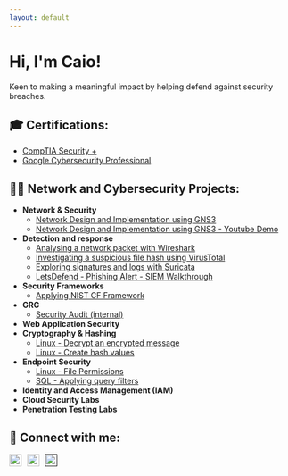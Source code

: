 ```yaml
---
layout: default
---
```


# Hi, I'm Caio!  

Keen to making a meaningful impact by helping defend against security breaches.

## 🎓 Certifications:

- [CompTIA Security +](https://www.credly.com/badges/a33f25c3-faa1-4d63-8b89-a76751bed636)
- [Google Cybersecurity Professional]()

## 👨‍💻 Network and Cybersecurity Projects:

- **Network & Security**
  - [Network Design and Implementation using GNS3](./dpl_network.html)
  - [Network Design and Implementation using GNS3 - Youtube Demo](https://www.youtube.com/watch?v=gJICfH8BdH4&t=983s)
- **Detection and response**
  - [Analysing a network packet with Wireshark](./pkt_wireshark.html)
  - [Investigating a suspicious file hash using VirusTotal](./file_virustotal.html)
  - [Exploring signatures and logs with Suricata](./log_suricata.html)
  - [LetsDefend - Phishing Alert - SIEM Walkthrough](./ld_siem.html)
- **Security Frameworks**
  - [Applying NIST CF Framework]()
- **GRC**
  - [Security Audit (internal)](https://caiofrnca.github.io/)
- **Web Application Security**
- **Cryptography & Hashing**
  - [Linux - Decrypt an encrypted message](./decrypt_encrypted_msg.html)
  - [Linux - Create hash values](./hash_values.html)
- **Endpoint Security**
  - [Linux - File Permissions](./file_permissions.html)
  - [SQL - Applying query filters](./sql_filter.html)
- **Identity and Access Management (IAM)**
- **Cloud Security Labs**
- **Penetration Testing Labs**



## 🤳 Connect with me:
<div style="display: flex; align-items: center;">
  <a href="mailto:braga.caio@outlook.com">
    <img alt="CaioFranca | Email" width="22px" src="https://cdn.jsdelivr.net/npm/simple-icons@v3/icons/gmail.svg" style="margin-right: 10px;" />
  </a>
  <a href="https://linkedin.com/in/caiofranca">
    <img alt="CaioFranca | LinkedIn" width="22px" src="https://cdn.jsdelivr.net/npm/simple-icons@v3/icons/linkedin.svg" style="margin-right: 10px;" />
  </a>
  <a href="">
    <img alt="YourName | GitHub" width="22px" src="https://cdn.jsdelivr.net/npm/simple-icons@v3/icons/github.svg" />
  </a>
</div>
